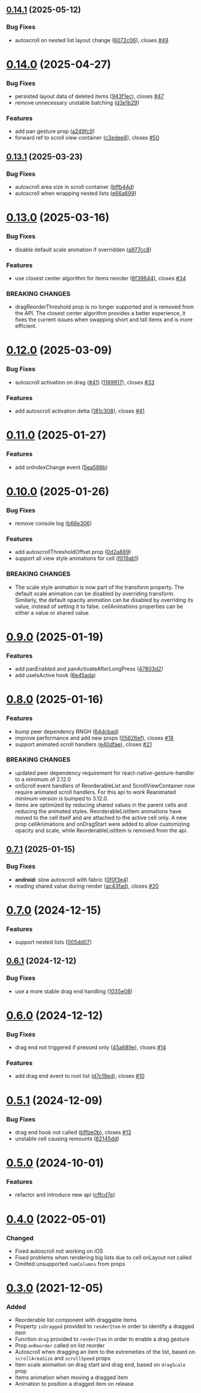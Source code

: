 

## [0.14.1](https://github.com/omahili/react-native-reorderable-list/compare/v0.14.0...v0.14.1) (2025-05-12)


### Bug Fixes

* autoscroll on nested list layout change ([6072c06](https://github.com/omahili/react-native-reorderable-list/commit/6072c06cc10db5530df4c11505fcfadbac3d60ff)), closes [#49](https://github.com/omahili/react-native-reorderable-list/issues/49)

# [0.14.0](https://github.com/omahili/react-native-reorderable-list/compare/v0.13.1...v0.14.0) (2025-04-27)


### Bug Fixes

* persisted layout data of deleted items ([943f1ec](https://github.com/omahili/react-native-reorderable-list/commit/943f1ec16e061425333d9c0b12956935eadc21be)), closes [#47](https://github.com/omahili/react-native-reorderable-list/issues/47)
* remove unnecessary unstable batching ([d3e1b29](https://github.com/omahili/react-native-reorderable-list/commit/d3e1b297b7c685fe0e8caf185aa4ad4fc1ca592d))


### Features

* add pan gesture prop ([a249fc9](https://github.com/omahili/react-native-reorderable-list/commit/a249fc99ca5e0bceba686a878dc100852d5f2f3d))
* forward ref to scroll view container ([c3edee8](https://github.com/omahili/react-native-reorderable-list/commit/c3edee8b07942eee1cda1c274697c38ca5470e7b)), closes [#50](https://github.com/omahili/react-native-reorderable-list/issues/50)

## [0.13.1](https://github.com/omahili/react-native-reorderable-list/compare/v0.13.0...v0.13.1) (2025-03-23)


### Bug Fixes

* autoscroll area size in scroll container ([bffb44d](https://github.com/omahili/react-native-reorderable-list/commit/bffb44d31acd6219e52060fa8ea5037f8d16ffff))
* autoscroll when wrapping nested lists ([e66a699](https://github.com/omahili/react-native-reorderable-list/commit/e66a6991e57804adf37a9974c7c13d8385c0bcce))

# [0.13.0](https://github.com/omahili/react-native-reorderable-list/compare/v0.12.0...v0.13.0) (2025-03-16)


### Bug Fixes

* disable default scale animation if overridden ([a977cc8](https://github.com/omahili/react-native-reorderable-list/commit/a977cc8ac41bb09f058b37c17a62c821bd17de1a))


### Features

* use closest center algorithm for items reorder ([8f39644](https://github.com/omahili/react-native-reorderable-list/commit/8f396447cfae5684f70110d666cbd6bca0eb04fd)), closes [#34](https://github.com/omahili/react-native-reorderable-list/issues/34)


### BREAKING CHANGES

* dragReorderThreshold prop is no longer supported and is
removed from the API. The closest center algorithm provides a better
experience, it fixes the current issues when swapping short and tall items
and is more efficient.

# [0.12.0](https://github.com/omahili/react-native-reorderable-list/compare/v0.11.0...v0.12.0) (2025-03-09)


### Bug Fixes

* autoscroll activation on drag ([#41](https://github.com/omahili/react-native-reorderable-list/issues/41)) ([1189917](https://github.com/omahili/react-native-reorderable-list/commit/1189917ddfe2cc9848e6ea49f9d0cab349ba0384)), closes [#33](https://github.com/omahili/react-native-reorderable-list/issues/33)


### Features

* add autoscroll activation delta ([181c308](https://github.com/omahili/react-native-reorderable-list/commit/181c308f0f6933507e48c13480804d89d02674ff)), closes [#41](https://github.com/omahili/react-native-reorderable-list/issues/41)

# [0.11.0](https://github.com/omahili/react-native-reorderable-list/compare/v0.10.0...v0.11.0) (2025-01-27)


### Features

* add onIndexChange event ([5ea588b](https://github.com/omahili/react-native-reorderable-list/commit/5ea588bf75a2603425f54cfb932df663eef5d83a))

# [0.10.0](https://github.com/omahili/react-native-reorderable-list/compare/v0.9.0...v0.10.0) (2025-01-26)


### Bug Fixes

* remove console log ([b66e306](https://github.com/omahili/react-native-reorderable-list/commit/b66e30673ecb872c7ec69db5b2cfa54c8397487d))


### Features

* add autoscrollThresholdOffset prop ([0d2a889](https://github.com/omahili/react-native-reorderable-list/commit/0d2a88947801b4bfe4c63daa42746ee43420433d))
* support all view style animations for cell ([f019ab1](https://github.com/omahili/react-native-reorderable-list/commit/f019ab19254011166982a43c2c8e7113bda0450f))


### BREAKING CHANGES

* The scale style animation is now part of the transform
property. The default scale animation can be disabled by overriding
transform. Similarly, the default opacity animation can be disabled by
overriding its value, instead of setting it to false.
cellAnimations properties can be either a value or shared value.

# [0.9.0](https://github.com/omahili/react-native-reorderable-list/compare/v0.8.0...v0.9.0) (2025-01-19)


### Features

* add panEnabled and panActivateAfterLongPress ([47803d2](https://github.com/omahili/react-native-reorderable-list/commit/47803d2aaf07c06d2febbcff438e457ce313523b))
* add useIsActive hook ([6e45ada](https://github.com/omahili/react-native-reorderable-list/commit/6e45ada8e4e0c4db1691f1b97a79447a2528ce4e))

# [0.8.0](https://github.com/omahili/react-native-reorderable-list/compare/v0.7.1...v0.8.0) (2025-01-16)


### Features

* bump peer dependency RNGH ([64dcbad](https://github.com/omahili/react-native-reorderable-list/commit/64dcbadadef6c6eee54586dd5000e52fd0d56040))
* improve performance and add new props ([05626ef](https://github.com/omahili/react-native-reorderable-list/commit/05626efa86b108c3f0a0bfcd841c036a1c24c7fc)), closes [#18](https://github.com/omahili/react-native-reorderable-list/issues/18)
* support animated scroll handlers ([e40dfae](https://github.com/omahili/react-native-reorderable-list/commit/e40dfae03f0716a0fbcb32b6a59d52e9c0935c41)), closes [#21](https://github.com/omahili/react-native-reorderable-list/issues/21)


### BREAKING CHANGES

* updated peer dependency requirement for
react-native-gesture-handler to a minimum of 2.12.0
* onScroll event handlers of ReorderableList and
ScrollViewContainer now require animated scroll handlers. For this api
to work Reanimated minimum version is bumped to 3.12.0.
* items are optimized by reducing shared values in the
parent cells and reducing the animated styles. ReorderableListItem
animations have moved to the cell itself and are attached to the active
cell only. A new prop cellAnimations and onDragStart were added to allow
customizing opacity and scale, while ReorderableListItem is removed from
the api.

## [0.7.1](https://github.com/omahili/react-native-reorderable-list/compare/v0.7.0...v0.7.1) (2025-01-15)


### Bug Fixes

* **android:** slow autoscroll with fabric ([0f0f3e4](https://github.com/omahili/react-native-reorderable-list/commit/0f0f3e4872f631e728f1a8cf90786d5b4e0b734e))
* reading shared value during render ([ac43fad](https://github.com/omahili/react-native-reorderable-list/commit/ac43fadc3f6fc44cf41ac16a39c9fb6bcb4c6d5d)), closes [#20](https://github.com/omahili/react-native-reorderable-list/issues/20)

# [0.7.0](https://github.com/omahili/react-native-reorderable-list/compare/v0.6.1...v0.7.0) (2024-12-15)


### Features

* support nested lists ([005dd07](https://github.com/omahili/react-native-reorderable-list/commit/005dd0766ba2f09a0c0e20d6c96039a02f4612c2))

## [0.6.1](https://github.com/omahili/react-native-reorderable-list/compare/v0.6.0...v0.6.1) (2024-12-12)


### Bug Fixes

* use a more stable drag end handling ([1035e08](https://github.com/omahili/react-native-reorderable-list/commit/1035e0815fd12d339ab9a1e0c57418396852653e))

# [0.6.0](https://github.com/omahili/react-native-reorderable-list/compare/v0.5.1...v0.6.0) (2024-12-12)


### Bug Fixes

* drag end not triggered if pressed only ([45a689e](https://github.com/omahili/react-native-reorderable-list/commit/45a689efbacc77547d347898c72091cbc86aef1d)), closes [#14](https://github.com/omahili/react-native-reorderable-list/issues/14)


### Features

* add drag end event to root list ([d7c19ed](https://github.com/omahili/react-native-reorderable-list/commit/d7c19eddd11aa0b760f3da4765acae612126951c)), closes [#10](https://github.com/omahili/react-native-reorderable-list/issues/10)

# [0.5.1](https://github.com/omahili/react-native-reorderable-list/compare/v0.5.0...v0.5.1) (2024-12-09)


### Bug Fixes

* drag end hook not called ([bffbe0b](https://github.com/omahili/react-native-reorderable-list/commit/bffbe0b6d5137a63f50a89cf7c6bd36b045b4278)), closes [#13](https://github.com/omahili/react-native-reorderable-list/issues/13)
* unstable cell causing remounts ([62145dd](https://github.com/omahili/react-native-reorderable-list/commit/62145dd5b1b4cd1af1332bbe37398608b0852af8))

# [0.5.0](https://github.com/omahili/react-native-reorderable-list/compare/v0.4.0...v0.5.0) (2024-10-01)


### Features

* refactor and introduce new api ([cffcd7e](https://github.com/omahili/react-native-reorderable-list/commit/cffcd7e7fcd0beac692b73151b7b6336b1d7fdd9))


# [0.4.0](https://github.com/omahili/react-native-reorderable-list/releases/tag/v0.4.0) (2022-05-01)


### Changed

- Fixed autoscroll not working on iOS
- Fixed problems when rendering big lists due to cell onLayout not called
- Omitted unsupported `numColumns` from props


# [0.3.0](https://github.com/omahili/react-native-reorderable-list/releases/tag/v0.4.0) (2021-12-05)


### Added

- Reorderable list component with draggable items
- Property `isDragged` provided to `renderItem` in order to identify a dragged item
- Function `drag` provided to `renderItem` in order to enable a drag gesture
- Prop `onReorder` called on list reorder
- Autoscroll when dragging an item to the extremeties of the list, based on `scrollAreaSize` and `scrollSpeed` props
- Item scale animation on drag start and drag end, based on `dragScale` prop
- Items animation when moving a dragged item
- Animation to position a dragged item on release

